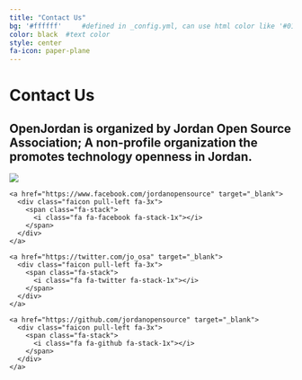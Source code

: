 ```yaml
---
title: "Contact Us"
bg: '#ffffff'     #defined in _config.yml, can use html color like '#010101'
color: black  #text color
style: center
fa-icon: paper-plane
---
```


# Contact Us

<div class="row">
  <h2>OpenJordan is organized by Jordan Open Source Association; A non-profile organization the promotes technology openness in Jordan.</h2>
  <img class="img-responsive pull-right" src="{{ site.baseurl }}/img/josalogo.png">
</div>

<div class="row">
  <div class= "col-md-4 col-md-offset-4">
    <a href="mailto:info@jordanopensource.org" target="_blank">
      <div class="faicon pull-left fa-3x">
        <span class="fa-stack">
          <i class="fa fa-envelope-o fa-stack-1x"></i>
        </span>
      </div>
    </a>

    <a href="https://www.facebook.com/jordanopensource" target="_blank">
      <div class="faicon pull-left fa-3x">
        <span class="fa-stack">
          <i class="fa fa-facebook fa-stack-1x"></i>
        </span>
      </div>
    </a>

    <a href="https://twitter.com/jo_osa" target="_blank">
      <div class="faicon pull-left fa-3x">
        <span class="fa-stack">
          <i class="fa fa-twitter fa-stack-1x"></i>
        </span>
      </div>
    </a>

    <a href="https://github.com/jordanopensource" target="_blank">
      <div class="faicon pull-left fa-3x">
        <span class="fa-stack">
          <i class="fa fa-github fa-stack-1x"></i>
        </span>
      </div>
    </a>
  </div>
</div>

